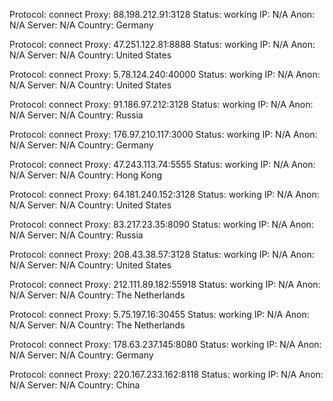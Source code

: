 Protocol: connect
Proxy: 88.198.212.91:3128
Status: working
IP: N/A
Anon: N/A
Server: N/A
Country: Germany

Protocol: connect
Proxy: 47.251.122.81:8888
Status: working
IP: N/A
Anon: N/A
Server: N/A
Country: United States

Protocol: connect
Proxy: 5.78.124.240:40000
Status: working
IP: N/A
Anon: N/A
Server: N/A
Country: United States

Protocol: connect
Proxy: 91.186.97.212:3128
Status: working
IP: N/A
Anon: N/A
Server: N/A
Country: Russia

Protocol: connect
Proxy: 176.97.210.117:3000
Status: working
IP: N/A
Anon: N/A
Server: N/A
Country: Germany

Protocol: connect
Proxy: 47.243.113.74:5555
Status: working
IP: N/A
Anon: N/A
Server: N/A
Country: Hong Kong

Protocol: connect
Proxy: 64.181.240.152:3128
Status: working
IP: N/A
Anon: N/A
Server: N/A
Country: United States

Protocol: connect
Proxy: 83.217.23.35:8090
Status: working
IP: N/A
Anon: N/A
Server: N/A
Country: Russia

Protocol: connect
Proxy: 208.43.38.57:3128
Status: working
IP: N/A
Anon: N/A
Server: N/A
Country: United States

Protocol: connect
Proxy: 212.111.89.182:55918
Status: working
IP: N/A
Anon: N/A
Server: N/A
Country: The Netherlands

Protocol: connect
Proxy: 5.75.197.16:30455
Status: working
IP: N/A
Anon: N/A
Server: N/A
Country: The Netherlands

Protocol: connect
Proxy: 178.63.237.145:8080
Status: working
IP: N/A
Anon: N/A
Server: N/A
Country: Germany

Protocol: connect
Proxy: 220.167.233.162:8118
Status: working
IP: N/A
Anon: N/A
Server: N/A
Country: China

